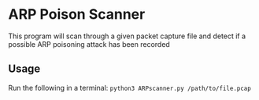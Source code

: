 # ARP Poison Scanner
This program will scan through a given packet capture file and detect if a possible ARP poisoning attack has been recorded

## Usage
Run the following in a terminal:
`python3 ARPscanner.py /path/to/file.pcap`
